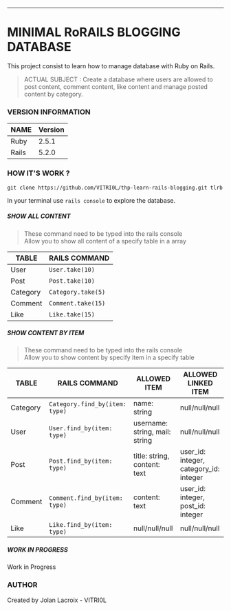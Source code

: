 ***
# MINIMAL RoRAILS BLOGGING DATABASE

This project consist to learn how to manage database with Ruby on Rails.

> ACTUAL SUBJECT : Create a database where users are allowed to post content, comment content, like content and manage posted content by category.

### VERSION INFORMATION

NAME  | Version
----- | -------
Ruby  | 2.5.1
Rails | 5.2.0

### HOW IT'S WORK ?

`git clone https://github.com/VITRI0L/thp-learn-rails-blogging.git tlrb`

In your terminal use `rails console` to explore the database.

##### SHOW ALL CONTENT
> These command need to be typed into the rails console<br>
> Allow you to show all content of a specify table in a array

TABLE    | RAILS COMMAND       
-------- | ------------------- 
User     | `User.take(10)`     
Post     | `Post.take(10)`     
Category | `Category.take(5)`  
Comment  | `Comment.take(15)`  
Like     | `Like.take(15)`     

##### SHOW CONTENT BY ITEM
> These command need to be typed into the rails console<br>
> Allow you to show content by specify item in a specify table

TABLE    | RAILS COMMAND                  | ALLOWED ITEM                    | ALLOWED LINKED ITEM
-------- | ------------------------------ | ------------------------------- | -----------------------
Category | `Category.find_by(item: type)` | name: string                    | null/null/null
User     | `User.find_by(item: type)`     | username: string, mail: string  | null/null/null
Post     | `Post.find_by(item: type)`     | title: string, content: text    | user_id: integer, category_id: integer
Comment  | `Comment.find_by(item: type)`  | content: text                   | user_id: integer, post_id: integer
Like     | `Like.find_by(item: type)`     | null/null/null                  | null/null/null

##### WORK IN PROGRESS

Work in Progress

### AUTHOR
Created by Jolan Lacroix - VITRI0L
